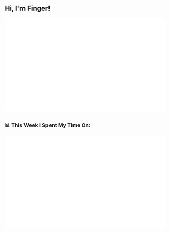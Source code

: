 <h2> Hi, I'm Finger!</h2>

<img align="right" src="https://raw.githubusercontent.com/spianmo/github-stats/master/generated/overview.svg#gh-light-mode-only">

<!-- <img align="right" height="160em" src="https://github-readme-stats-eight-theta.vercel.app/api/top-langs/?username=spianmo&layout=compact&langs_count=8&theme=algolia"/>	 -->
	
```go
package main

type Me struct {
	Name   string
	Job    string
	Code   string
	Skills string
}

func main() {
	me := &Me{
		Name:   "Finger",
		Job:    "Client-side Engineer",
		Code:   "Java and C++ and Others",
		Skills: "Android Security NLP ^o^",
	}
	_ = me
}
```


<h3>📊 This Week I Spent My Time On:</h3>
<img align='right' src="https://raw.githubusercontent.com/spianmo/github-stats/master/generated/languages.svg#gh-light-mode-only">

<!--START_SECTION:waka-->

```text
Vue.js                   3 hrs 22 mins   ██████████████████▓░░░░░░   75.31 %
CMake                    16 mins         █▓░░░░░░░░░░░░░░░░░░░░░░░   06.08 %
Java                     13 mins         █▒░░░░░░░░░░░░░░░░░░░░░░░   05.09 %
C++                      12 mins         █░░░░░░░░░░░░░░░░░░░░░░░░   04.51 %
JSON                     8 mins          ▓░░░░░░░░░░░░░░░░░░░░░░░░   03.31 %
ObjectiveC               4 mins          ▒░░░░░░░░░░░░░░░░░░░░░░░░   01.66 %
```

<!--END_SECTION:waka-->
